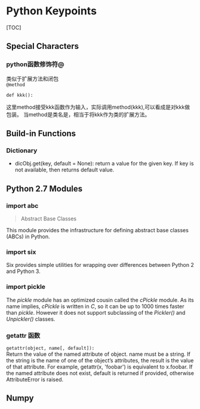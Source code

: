# Python Keypoints

[TOC]

## Special Characters

### python函数修饰符@
类似于扩展方法和闭包  
`
@method
`

`def kkk():`

这里method接受kkk函数作为输入，实际调用method(kkk),可以看成是对kkk做包装。
当method是类名是，相当于将kkk作为类的扩展方法。


## Build-in Functions

### Dictionary

- dicObj.get(key, default = None): return a value for the given key. If key is not available, then returns default value.

## Python 2.7 Modules

### import abc
> Abstract Base Classes  

This module provides the infrastructure for defining abstract base classes (ABCs) in Python.

### import six
Six provides simple utilities for wrapping over differences between Python 2 and Python 3.

### import pickle
The *pickle* module has an optimized cousin called the *cPickle* module. As its name implies, *cPickle* is written in *C*, so it can be up to 1000 times faster than *pickle*. However it does not support subclassing of the *Pickler()* and *Unpickler()* classes.

### getattr 函数
`
getattr(object, name[, default]):
`  
Return the value of the named attribute of object. name must be a string. If the string is the name of one of the object’s attributes, the result is the value of that attribute. For example, getattr(x, 'foobar') is equivalent to x.foobar. If the named attribute does not exist, default is returned if provided, otherwise AttributeError is raised.

## Numpy
